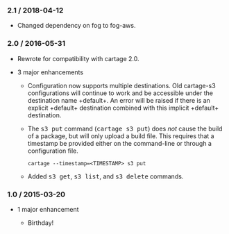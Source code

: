 ### 2.1 / 2018-04-12

*   Changed dependency on fog to fog-aws.

### 2.0 / 2016-05-31

*   Rewrote for compatibility with cartage 2.0.

*   3 major enhancements

    *   Configuration now supports multiple destinations. Old cartage-s3
        configurations will continue to work and be accessible under the
        destination name +default+. An error will be raised if there is an
        explicit +default+ destination combined with this implicit +default+
        destination.

    *   The <tt>s3 put</tt> command (<tt>cartage s3 put</tt>) does *not* cause
        the build of a package, but will only upload a build file. This
        requires that a timestamp be provided either on the command-line or
        through a configuration file.

            cartage --timestamp=<TIMESTAMP> s3 put

    *   Added <tt>s3 get</tt>, <tt>s3 list</tt>, and <tt>s3 delete</tt>
        commands.

### 1.0 / 2015-03-20

*   1 major enhancement

    *   Birthday!
